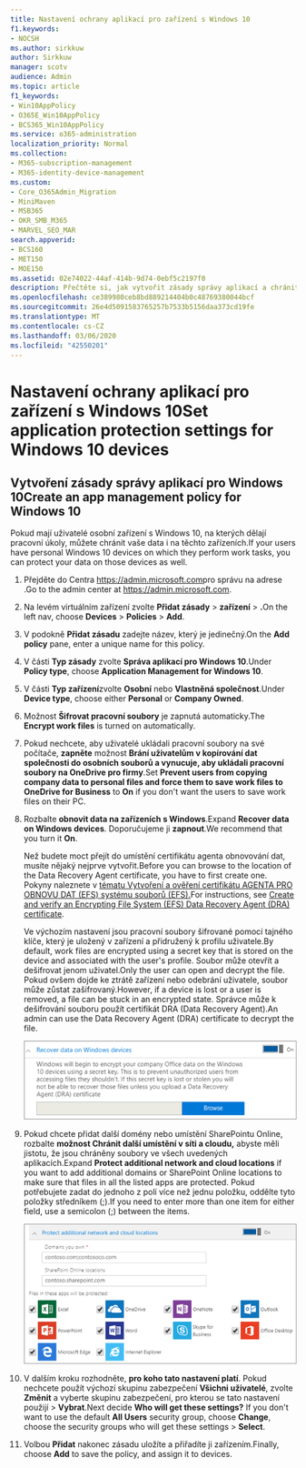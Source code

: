 ```yaml
---
title: Nastavení ochrany aplikací pro zařízení s Windows 10
f1.keywords:
- NOCSH
ms.author: sirkkuw
author: Sirkkuw
manager: scotv
audience: Admin
ms.topic: article
f1_keywords:
- Win10AppPolicy
- O365E_Win10AppPolicy
- BCS365_Win10AppPolicy
ms.service: o365-administration
localization_priority: Normal
ms.collection:
- M365-subscription-management
- M365-identity-device-management
ms.custom:
- Core_O365Admin_Migration
- MiniMaven
- MSB365
- OKR_SMB_M365
- MARVEL_SEO_MAR
search.appverid:
- BCS160
- MET150
- MOE150
ms.assetid: 02e74022-44af-414b-9d74-0ebf5c2197f0
description: Přečtěte si, jak vytvořit zásady správy aplikací a chránit pracovní soubory na osobních zařízeních uživatelů s Windows 10.
ms.openlocfilehash: ce389980ceb8bd889214404b0c48769380044bcf
ms.sourcegitcommit: 26e4d5091583765257b7533b5156daa373cd19fe
ms.translationtype: MT
ms.contentlocale: cs-CZ
ms.lasthandoff: 03/06/2020
ms.locfileid: "42550201"
---
```

# <a name="set-application-protection-settings-for-windows-10-devices"></a><span data-ttu-id="870aa-103">Nastavení ochrany aplikací pro zařízení s Windows 10</span><span class="sxs-lookup"><span data-stu-id="870aa-103">Set application protection settings for Windows 10 devices</span></span>

## <a name="create-an-app-management-policy-for-windows-10"></a><span data-ttu-id="870aa-104">Vytvoření zásady správy aplikací pro Windows 10</span><span class="sxs-lookup"><span data-stu-id="870aa-104">Create an app management policy for Windows 10</span></span>

<span data-ttu-id="870aa-105">Pokud mají uživatelé osobní zařízení s Windows 10, na kterých dělají pracovní úkoly, můžete chránit vaše data i na těchto zařízeních.</span><span class="sxs-lookup"><span data-stu-id="870aa-105">If your users have personal Windows 10 devices on which they perform work tasks, you can protect your data on those devices as well.</span></span>
  
1. <span data-ttu-id="870aa-106">Přejděte do Centra <a href="https://go.microsoft.com/fwlink/p/?linkid=837890" target="_blank">https://admin.microsoft.com</a>pro správu na adrese .</span><span class="sxs-lookup"><span data-stu-id="870aa-106">Go to the admin center at <a href="https://go.microsoft.com/fwlink/p/?linkid=837890" target="_blank">https://admin.microsoft.com</a>.</span></span> 
    
2. <span data-ttu-id="870aa-107">Na levém virtuálním zařízení zvolte **Přidat zásady** \> **zařízení** \> **.**</span><span class="sxs-lookup"><span data-stu-id="870aa-107">On the left nav, choose **Devices** \> **Policies** \> **Add**.</span></span>

3. <span data-ttu-id="870aa-108">V podokně **Přidat zásadu** zadejte název, který je jedinečný.</span><span class="sxs-lookup"><span data-stu-id="870aa-108">On the **Add policy** pane, enter a unique name for this policy.</span></span> 
    
4. <span data-ttu-id="870aa-109">V části **Typ zásady** zvolte **Správa aplikací pro Windows 10**.</span><span class="sxs-lookup"><span data-stu-id="870aa-109">Under **Policy type**, choose **Application Management for Windows 10**.</span></span>
    
5. <span data-ttu-id="870aa-110">V části **Typ zařízení**zvolte **Osobní** nebo **Vlastněná společnost**.</span><span class="sxs-lookup"><span data-stu-id="870aa-110">Under **Device type**, choose either **Personal** or **Company Owned**.</span></span>
    
6. <span data-ttu-id="870aa-111">Možnost **Šifrovat pracovní soubory** je zapnutá automaticky.</span><span class="sxs-lookup"><span data-stu-id="870aa-111">The **Encrypt work files** is turned on automatically.</span></span> 
    
7. <span data-ttu-id="870aa-112">Pokud nechcete, aby uživatelé ukládali pracovní soubory na své počítače, **zapněte** možnost **Brání uživatelům v kopírování dat společnosti do osobních souborů a vynucuje, aby ukládali pracovní soubory na OneDrive pro firmy**.</span><span class="sxs-lookup"><span data-stu-id="870aa-112">Set **Prevent users from copying company data to personal files and force them to save work files to OneDrive for Business** to **On** if you don't want the users to save work files on their PC.</span></span> 
    
9. <span data-ttu-id="870aa-113">Rozbalte **obnovit data na zařízeních s Windows**.</span><span class="sxs-lookup"><span data-stu-id="870aa-113">Expand **Recover data on Windows devices**.</span></span> <span data-ttu-id="870aa-114">Doporučujeme ji **zapnout**.</span><span class="sxs-lookup"><span data-stu-id="870aa-114">We recommend that you turn it **On**.</span></span>
    
    <span data-ttu-id="870aa-115">Než budete moct přejít do umístění certifikátu agenta obnovování dat, musíte nějaký nejprve vytvořit.</span><span class="sxs-lookup"><span data-stu-id="870aa-115">Before you can browse to the location of the Data Recovery Agent certificate, you have to first create one.</span></span> <span data-ttu-id="870aa-116">Pokyny naleznete v [tématu Vytvoření a ověření certifikátu AGENTA PRO OBNOVU DAT (EFS) systému souborů (EFS).](https://go.microsoft.com/fwlink/p/?linkid=853700)</span><span class="sxs-lookup"><span data-stu-id="870aa-116">For instructions, see [Create and verify an Encrypting File System (EFS) Data Recovery Agent (DRA) certificate](https://go.microsoft.com/fwlink/p/?linkid=853700).</span></span>
    
    <span data-ttu-id="870aa-117">Ve výchozím nastavení jsou pracovní soubory šifrované pomocí tajného klíče, který je uložený v zařízení a přidružený k profilu uživatele.</span><span class="sxs-lookup"><span data-stu-id="870aa-117">By default, work files are encrypted using a secret key that is stored on the device and associated with the user's profile.</span></span> <span data-ttu-id="870aa-118">Soubor může otevřít a dešifrovat jenom uživatel.</span><span class="sxs-lookup"><span data-stu-id="870aa-118">Only the user can open and decrypt the file.</span></span> <span data-ttu-id="870aa-119">Pokud ovšem dojde ke ztrátě zařízení nebo odebrání uživatele, soubor může zůstat zašifrovaný.</span><span class="sxs-lookup"><span data-stu-id="870aa-119">However, if a device is lost or a user is removed, a file can be stuck in an encrypted state.</span></span> <span data-ttu-id="870aa-120">Správce může k dešifrování souboru použít certifikát DRA (Data Recovery Agent).</span><span class="sxs-lookup"><span data-stu-id="870aa-120">An admin can use the Data Recovery Agent (DRA) certificate to decrypt the file.</span></span>
    
    ![Browse to Data Recovery Agent certificate.](../media/7d7d664f-b72f-4293-a3e7-d0fa7371366c.png)
  
10. <span data-ttu-id="870aa-122">Pokud chcete přidat další domény nebo umístění SharePointu Online, rozbalte **možnost Chránit další umístění v síti a cloudu,** abyste měli jistotu, že jsou chráněny soubory ve všech uvedených aplikacích.</span><span class="sxs-lookup"><span data-stu-id="870aa-122">Expand **Protect additional network and cloud locations** if you want to add additional domains or SharePoint Online locations to make sure that files in all the listed apps are protected.</span></span> <span data-ttu-id="870aa-123">Pokud potřebujete zadat do jednoho z polí více než jednu položku, oddělte tyto položky středníkem (;).</span><span class="sxs-lookup"><span data-stu-id="870aa-123">If you need to enter more than one item for either field, use a semicolon (;) between the items.</span></span>
    
    ![Expand Protect additional network and cloud locations, and enter domains or SharePoint Online sites you own.](../media/7afaa0c7-ba53-456d-8c61-312c45e09625.png)
  
11. <span data-ttu-id="870aa-p105">V dalším kroku rozhodněte, **pro koho tato nastavení platí**. Pokud nechcete použít výchozí skupinu zabezpečení **Všichni uživatelé**, zvolte **Změnit** a vyberte skupinu zabezpečení, pro kterou se tato nastavení použijí \> **Vybrat**.</span><span class="sxs-lookup"><span data-stu-id="870aa-p105">Next decide **Who will get these settings?** If you don't want to use the default **All Users** security group, choose **Change**, choose the security groups who will get these settings \> **Select**.</span></span>
    
12. <span data-ttu-id="870aa-127">Volbou **Přidat** nakonec zásadu uložíte a přiřadíte ji zařízením.</span><span class="sxs-lookup"><span data-stu-id="870aa-127">Finally, choose **Add** to save the policy, and assign it to devices.</span></span> 
